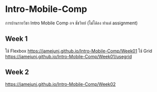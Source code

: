 # Intro-Mobile-Comp
การบ้านรายวิชา Intro Mobile Comp อจ ชัชวิทย์
(ไม่ได้ลง ทำแต่ assignment)

## Week 1
ใช้ Flexbox
https://jamejunj.github.io/Intro-Mobile-Comp/Week01
ใช้ Grid
https://jamejunj.github.io/Intro-Mobile-Comp/Week01/usegrid

## Week 2
https://jamejunj.github.io/Intro-Mobile-Comp/Week02